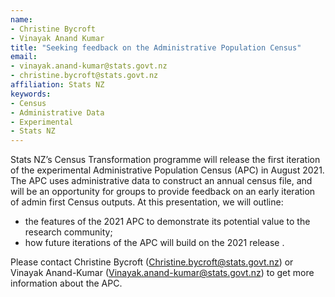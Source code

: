 ```yaml
---
name:
- Christine Bycroft
- Vinayak Anand Kumar
title: "Seeking feedback on the Administrative Population Census"
email:
- vinayak.anand-kumar@stats.govt.nz
- christine.bycroft@stats.govt.nz
affiliation: Stats NZ
keywords:
- Census
- Administrative Data
- Experimental
- Stats NZ
---
```


Stats NZ’s Census Transformation programme will release the first iteration of the experimental Administrative Population Census (APC) in August 2021. The APC uses administrative data to construct an annual census file, and will be an opportunity for groups to provide feedback on an early iteration of admin first Census outputs. At this presentation, we will outline:
* the features of the 2021 APC to demonstrate its potential value to the research community;
* how future iterations of the APC will build on the 2021 release .

Please contact Christine Bycroft (Christine.bycroft@stats.govt.nz) or Vinayak Anand-Kumar (Vinayak.anand-kumar@stats.govt.nz) to get more information about the APC.
